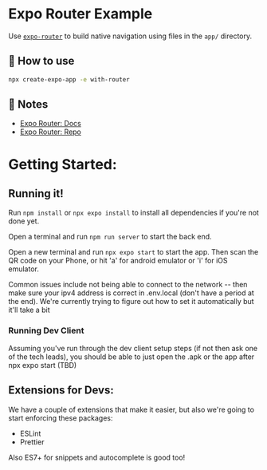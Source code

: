 # Expo Router Example

Use [`expo-router`](https://expo.github.io/router) to build native navigation using files in the `app/` directory.

## 🚀 How to use

```sh
npx create-expo-app -e with-router
```

## 📝 Notes

- [Expo Router: Docs](https://expo.github.io/router)
- [Expo Router: Repo](https://github.com/expo/router)

# Getting Started:

## Running it!

Run `npm install` or `npx expo install` to install all dependencies if you're not done yet.

Open a terminal and run `npm run server` to start the back end.

Open a new terminal and run `npx expo start` to start the app. Then scan the QR code on your Phone, or hit 'a' for android emulator or 'i' for iOS emulator.

Common issues include not being able to connect to the network -- then make sure your ipv4 address is correct in .env.local (don't have a period at the end). We're currently trying to figure out how to set it automatically but it'll take a bit

### Running Dev Client

Assuming you've run through the dev client setup steps (if not then ask one of the tech leads), you should be able to just open the .apk or the app after npx expo start (TBD)

## Extensions for Devs:

We have a couple of extensions that make it easier, but also we're going to start enforcing these packages:

- ESLint
- Prettier

Also ES7+ for snippets and autocomplete is good too!
